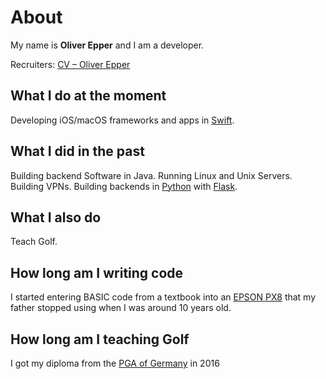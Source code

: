 # About

My name is **Oliver Epper** and I am a  developer.

Recruiters: [CV – Oliver Epper](/cv)

## What I do at the moment
Developing iOS/macOS frameworks and apps in [Swift](https://swift.org).

## What I did in the past
Building backend Software in Java. Running Linux and Unix Servers. Building VPNs.
Building backends in [Python](https://www.python.org) with [Flask](https://flask.palletsprojects.com).

## What I also do
Teach Golf.

## How long am I writing code
I started entering BASIC code from a textbook into an [EPSON PX8](https://de.wikipedia.org/wiki/Epson_PX-8) that my father stopped using when I was around 10 years old.

## How long am I teaching Golf
I got my diploma from the [PGA of Germany](http://www.pga.de) in 2016

